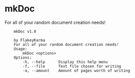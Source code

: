 # mkDoc
For all of your random document creation needs!
```
	mkDoc v1.0
	
	by FlakeyKarma
	For all of your random document creation needs!
	Usage:
		mkDoc <options>
	Options:
		-h, --help  	Display this help menu
		-f, --file  	Text file chosen for writing
		-a, --amount	Amount of pages worth of writing
```
